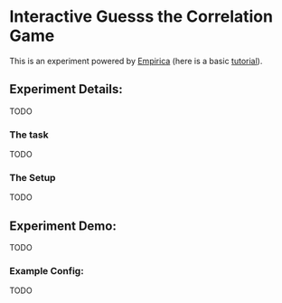 # Interactive Guesss the Correlation Game

This is an experiment powered by
[Empirica](https://github.com/empiricaly/empirica) (here is a basic
[tutorial](https://github.com/empiricaly/tutorial)).

## Experiment Details:
TODO


### The task
TODO

### The Setup
TODO

## Experiment Demo:
TODO

### Example Config:
TODO